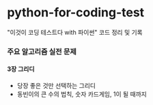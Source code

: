 # python-for-coding-test
"이것이 코딩 테스트다 with 파이썬" 코드 정리 및 기록

### 주요 알고리즘 실전 문제
#### 3장 그리디
* 당장 좋은 것만 선택하는 그리디
* 동빈이의 큰 수의 법칙, 숫자 카드게임, 1이 될 때까지
